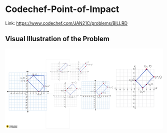 # Codechef-Point-of-Impact
Link: https://www.codechef.com/JAN21C/problems/BILLRD
## Visual Illustration of the Problem
![](vis.png)
